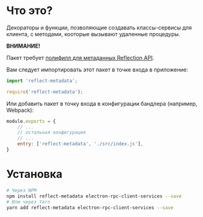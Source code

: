 # Что это?

Декораторы и функции, позволяющие создавать классы-сервисы для клиента, с методами, кооторые вызывают удаленные процедуры.

**ВНИМАНИЕ!**

Пакет требует [полифилл для метаданных Reflection API](https://www.npmjs.com/package/reflect-metadata).

Вам следует импортировать этот пакет в точке входа в приложение:

```typescript
import 'reflect-metadata';
```

```javascript
require('reflect-metadata');
```

Или добавить пакет в точку входа в конфигурации бандлера (например, Webpack):

```javascript
module.exports = {
    // ...
    // остальная конфигурация
    // ...
    entry: ['reflect-metadata', './src/index.js'],
}
```

# Установка

```bash
# Через NPM
npm install reflect-metadata electron-rpc-client-services --save
# Или через Yarn
yarn add reflect-metadata electron-rpc-client-services --save
```
